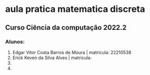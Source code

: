 # aula pratica matematica discreta
## Curso Ciência da computação 2022.2

### Alunos:

1. Edgar Vitor Costa Barros de Moura | matricula: 22210538
2. Erick Keven da Silva Alves | matricula: 
3.
4.
